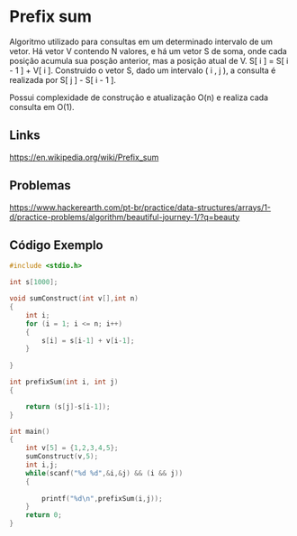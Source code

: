 # Prefix sum

Algoritmo utilizado para consultas em um determinado intervalo de um vetor. Há vetor V contendo N valores, e há um vetor S de soma, onde cada posição acumula sua posção anterior, mas a posição atual de V. S[ i ] = S[ i - 1 ] + V[ i ]. Construido o vetor S, dado um intervalo ( i , j ), a consulta é realizada por S[ j ] - S[ i - 1 ].

Possui complexidade de construção e atualização O(n) e realiza cada consulta em  O(1).

## Links

https://en.wikipedia.org/wiki/Prefix_sum

## Problemas

https://www.hackerearth.com/pt-br/practice/data-structures/arrays/1-d/practice-problems/algorithm/beautiful-journey-1/?q=beauty

## Código Exemplo
```c
#include <stdio.h>

int s[1000];

void sumConstruct(int v[],int n)
{
	int i;
	for (i = 1; i <= n; i++)
	{
		s[i] = s[i-1] + v[i-1];
	}
	
}

int prefixSum(int i, int j)
{

	return (s[j]-s[i-1]);
}

int main()
{
	int v[5] = {1,2,3,4,5};
	sumConstruct(v,5);
	int i,j;
	while(scanf("%d %d",&i,&j) && (i && j))
	{
	
		printf("%d\n",prefixSum(i,j));
	}
	return 0;
}
```
